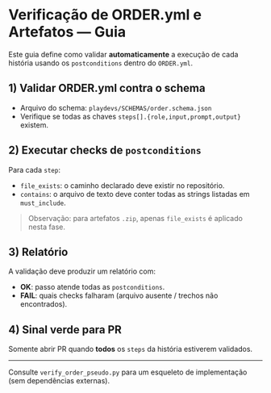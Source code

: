 # Verificação de ORDER.yml e Artefatos — Guia

Este guia define como validar **automaticamente** a execução de cada história usando os `postconditions` dentro do `ORDER.yml`.

## 1) Validar ORDER.yml contra o schema
- Arquivo do schema: `playdevs/SCHEMAS/order.schema.json`
- Verifique se todas as chaves `steps[].{role,input,prompt,output}` existem.

## 2) Executar checks de `postconditions`
Para cada `step`:
- `file_exists`: o caminho declarado deve existir no repositório.
- `contains`: o arquivo de texto deve conter todas as strings listadas em `must_include`.

> Observação: para artefatos `.zip`, apenas `file_exists` é aplicado nesta fase.

## 3) Relatório
A validação deve produzir um relatório com:
- **OK**: passo atende todas as `postconditions`.
- **FAIL**: quais checks falharam (arquivo ausente / trechos não encontrados).

## 4) Sinal verde para PR
Somente abrir PR quando **todos** os `steps` da história estiverem validados.

---

Consulte `verify_order_pseudo.py` para um esqueleto de implementação (sem dependências externas).
